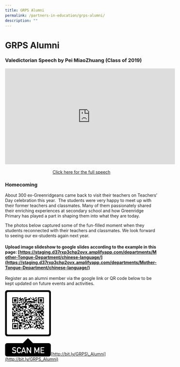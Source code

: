 ```yaml
---
title: GRPS Alumni
permalink: /partners-in-education/grps-alumni/
description: ""
---
```



# GRPS Alumni
### Valedictorian Speech by Pei MiaoZhuang (Class of 2019)

<p style="text-align: center;"><iframe width="560" height="315" src="https://www.youtube.com/embed/pF9zvHxKoK0" title="YouTube video player" frameborder="0" allow="accelerometer; autoplay; clipboard-write; encrypted-media; gyroscope; picture-in-picture" allowfullscreen></iframe></p>

<p style="text-align: center;"><a href="/files/Partners%20in%20Education/Valedictorian%20Speech%20-%20MiaoZhuang%20-%20Class%20of%202019.pdf" target="_blank">Click here for the full speech</a></p>

### Homecoming

About 300 ex-Greenridgeans came back to visit their teachers on Teachers’ Day celebration this year.  The students were very happy to meet up with their former teachers and classmates. Many of them passionately shared their enriching experiences at secondary school and how Greenridge Primary has played a part in shaping them into what they are today. 

The photos below captured some of the fun-filled moment when they students reconnected with their teachers and classmates. We look forward to seeing our ex-students again next year.

#### Upload image slideshow to google slides according to the example in this page: [https://staging.d37rxp3chp2ovx.amplifyapp.com/departments/Mother-Tongue-Department/chinese-language/](https://staging.d37rxp3chp2ovx.amplifyapp.com/departments/Mother-Tongue-Department/chinese-language/)


Register as an alumni member via the google link or QR code below to be kept updated on future events and activities.


<img src="/images/Partners%20in%20Education/AlumniQrCode.png"
     style="width:30%; float:left">
		 
<br><br><br><br><br><br><br><br><br><br><br>
		 
[http://bit.ly/GRPS\_Alumni](http://bit.ly/GRPS_Alumni)	